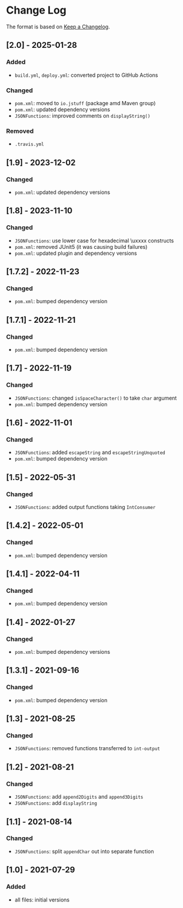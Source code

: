 # Change Log

The format is based on [Keep a Changelog](http://keepachangelog.com/).

## [2.0] - 2025-01-28
### Added
- `build.yml`, `deploy.yml`: converted project to GitHub Actions
### Changed
- `pom.xml`: moved to `io.jstuff` (package amd Maven group)
- `pom.xml`: updated dependency versions
- `JSONFunctions`: improved comments on `displayString()`
### Removed
- `.travis.yml`

## [1.9] - 2023-12-02
### Changed
- `pom.xml`: updated dependency versions

## [1.8] - 2023-11-10
### Changed
- `JSONFunctions`: use lower case for hexadecimal \uxxxx constructs
- `pom.xml`: removed JUnit5 (it was causing build failures)
- `pom.xml`: updated plugin and dependency versions

## [1.7.2] - 2022-11-23
### Changed
- `pom.xml`: bumped dependency version

## [1.7.1] - 2022-11-21
### Changed
- `pom.xml`: bumped dependency version

## [1.7] - 2022-11-19
### Changed
- `JSONFunctions`: changed `isSpaceCharacter()` to take `char` argument
- `pom.xml`: bumped dependency version

## [1.6] - 2022-11-01
### Changed
- `JSONFunctions`: added `escapeString` and `escapeStringUnquoted`
- `pom.xml`: bumped dependency version

## [1.5] - 2022-05-31
### Changed
- `JSONFunctions`: added output functions taking `IntConsumer`

## [1.4.2] - 2022-05-01
### Changed
- `pom.xml`: bumped dependency version

## [1.4.1] - 2022-04-11
### Changed
- `pom.xml`: bumped dependency version

## [1.4] - 2022-01-27
### Changed
- `pom.xml`: bumped dependency versions

## [1.3.1] - 2021-09-16
### Changed
- `pom.xml`: bumped dependency version

## [1.3] - 2021-08-25
### Changed
- `JSONFunctions`: removed functions transferred to `int-output`

## [1.2] - 2021-08-21
### Changed
- `JSONFunctions`: add `append2Digits` and `append3Digits`
- `JSONFunctions`: add `displayString`

## [1.1] - 2021-08-14
### Changed
- `JSONFunctions`: split `appendChar` out into separate function

## [1.0] - 2021-07-29
### Added
- all files: initial versions
